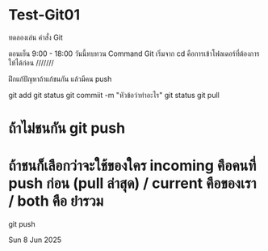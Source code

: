 # Test-Git01
ทดลองเล่น คำสั่ง Git

ตอนเย็น 9:00 - 18:00
วันนี้ทบทวน Command Git
เริ่มจาก cd คือการเข้าโฟลเดอร์ที่ต้องการให้ได้ก่อน
///////

ฝึกแก้ปัญหาถ้าแก้ชนกัน แล้วมีคน push 

git add
git status 
git commiit -m "หัวข้อว่าทำอะไร"
git status
git pull
# ถ้าไม่ชนกัน git push 
# ถ้าชนก็เลือกว่าจะใช้ของใคร incoming คือคนที่ push ก่อน (pull ล่าสุด) / current คือของเรา / both คือ ยำรวม
git push

Sun 8 Jun 2025